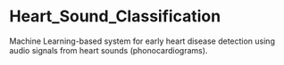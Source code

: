 # Heart_Sound_Classification
Machine Learning-based system for early heart disease detection using audio signals from heart sounds (phonocardiograms).
